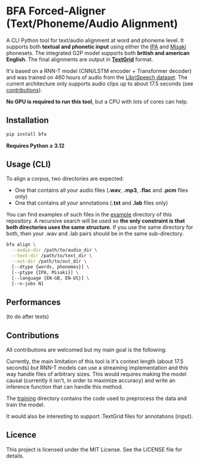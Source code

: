 # BFA Forced-Aligner (Text/Phoneme/Audio Alignment)

A CLI Python tool for text/audio alignment at word and phoneme level.
It supports both **textual and phonetic input** using either the [IPA](https://en.wikipedia.org/wiki/International_Phonetic_Alphabet) and [Misaki](https://github.com/hexgrad/misaki) phonesets.
The integrated G2P model supports both **british and american English**.
The final alignments are output in [**TextGrid**](https://www.fon.hum.uva.nl/praat/manual/TextGrid_file_formats.html) format.

It's based on a RNN-T model (CNN/LSTM encoder + Transformer decoder) and was trained on 460 hours of audio from the [LibriSpeech dataset](https://www.openslr.org/12).
The current architecture only supports audio clips up to about 17.5 seconds (see [contributions](#Contributions)).

**No GPU is required to run this tool**, but a CPU with lots of cores can help.


## Installation

```bash
pip install bfa
```

**Requires Python ≥ 3.12**


## Usage (CLI)

To align a corpus, two directories are expected:
- One that contains all your audio files (**.wav**, **.mp3**, **.flac** and **.pcm** files only)
- One that contains all your annotations (**.txt** and **.lab** files only)

You can find examples of such files in the [example](./examples) directory of this repository.
A recursive search will be used so **the only constraint is that both directories uses the same structure**. If you use the same directory for both, then your .wav and .lab pairs should be in the same sub-directory.

```bash
bfa align \
  --audio-dir /path/to/audio_dir \
  --text-dir /path/to/text_dir \
  --out-dir /path/to/out_dir \
  [--dtype {words, phonemes}] \
  [--ptype {IPA, Misaki}] \
  [--language {EN-GB, EN-US}] \
  [--n-jobs N]
```


## Performances

(to do after tests)


## Contributions

All contributions are welcomed but my main goal is the following:

Currently, the main limitation of this tool is it's context length (about 17.5 seconds) but RNN-T models can use a streaming implementation and this way handle files of arbitrary sizes.
This would requires making the model causal (currently it isn't, in order to maximize accuracy) and write an inference function that can handle this method.

The [training](./training) directory contains the code used to preprocess the data and train the model.

It would also be interesting to support .TextGrid files for annotations (input).


## Licence

This project is licensed under the MIT License. See the LICENSE file for details.